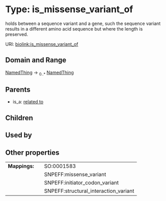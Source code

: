 
# Type: is_missense_variant_of


holds between a sequence variant and a gene, such the sequence variant results in a different amino acid sequence but where the length is preserved.

URI: [biolink:is_missense_variant_of](https://w3id.org/biolink/vocab/is_missense_variant_of)


## Domain and Range

[NamedThing](NamedThing.md) ->  <sub>0..*</sub> [NamedThing](NamedThing.md)

## Parents

 *  is_a: [related to](related_to.md)

## Children


## Used by


## Other properties

|  |  |  |
| --- | --- | --- |
| **Mappings:** | | SO:0001583 |
|  | | SNPEFF:missense_variant |
|  | | SNPEFF:initiator_codon_variant |
|  | | SNPEFF:structural_interaction_variant |

